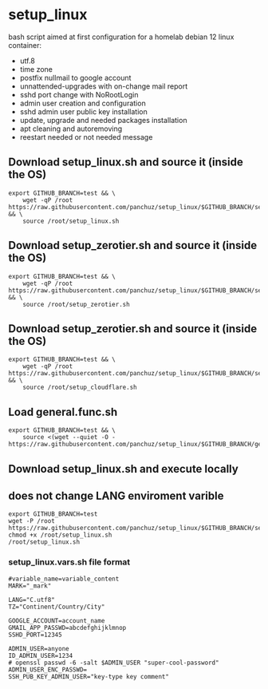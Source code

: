# setup_linux
bash script aimed at first configuration for a homelab debian 12 linux container:
- utf.8
- time zone
- postfix nullmail to google account
- unnattended-upgrades with on-change mail report
- sshd port change with NoRootLogin
- admin user creation and configuration
- sshd admin user public key installation
- update, upgrade and needed packages installation
- apt cleaning and autoremoving
- reestart needed or not needed message


## Download setup_linux.sh and source it (inside the OS)
```
export GITHUB_BRANCH=test && \
    wget -qP /root https://raw.githubusercontent.com/panchuz/setup_linux/$GITHUB_BRANCH/setup_linux.sh && \
    source /root/setup_linux.sh
```

## Download setup_zerotier.sh and source it (inside the OS)
```
export GITHUB_BRANCH=test && \
    wget -qP /root https://raw.githubusercontent.com/panchuz/setup_linux/$GITHUB_BRANCH/setup_zerotier.sh && \
	source /root/setup_zerotier.sh
```

## Download setup_zerotier.sh and source it (inside the OS)
```
export GITHUB_BRANCH=test && \
    wget -qP /root https://raw.githubusercontent.com/panchuz/setup_linux/$GITHUB_BRANCH/setup_cloudflare.sh && \
	source /root/setup_cloudflare.sh
```

## Load general.func.sh
```
export GITHUB_BRANCH=test && \
    source <(wget --quiet -O - https://raw.githubusercontent.com/panchuz/setup_linux/$GITHUB_BRANCH/general.func.sh)
```

## Download setup_linux.sh and execute locally
## does not change LANG enviroment varible
```
export GITHUB_BRANCH=test
wget -P /root https://raw.githubusercontent.com/panchuz/setup_linux/$GITHUB_BRANCH/setup_linux.sh 
chmod +x /root/setup_linux.sh
/root/setup_linux.sh
```

### setup_linux.vars.sh file format
```
#variable_name=variable_content
MARK="_mark"

LANG="C.utf8"
TZ="Continent/Country/City"

GOOGLE_ACCOUNT=account_name
GMAIL_APP_PASSWD=abcdefghijklmnop
SSHD_PORT=12345

ADMIN_USER=anyone
ID_ADMIN_USER=1234
# openssl passwd -6 -salt $ADMIN_USER "super-cool-password"
ADMIN_USER_ENC_PASSWD=
SSH_PUB_KEY_ADMIN_USER="key-type key comment"
```
